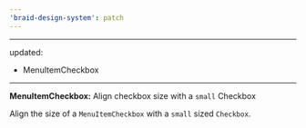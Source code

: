 ```yaml
---
'braid-design-system': patch
---
```


---
updated:
  - MenuItemCheckbox
---

**MenuItemCheckbox:** Align checkbox size with a `small` Checkbox

Align the size of a `MenuItemCheckbox` with a `small` sized `Checkbox`.
